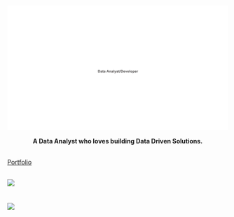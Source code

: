 ![Web 1920 – 1](https://raw.githubusercontent.com/sabik360/sabik360/main/134394698-7b986c22-5829-4f73-ab1f-d3107105f499.png)
<p align="center">
  <b>A Data Analyst who loves building Data Driven Solutions.</b><br> <br>
  
  <a href="https://www.sabik.me/" target="_blank">Portfolio</a> 
  <br><br>
</p>

</p>

<img src="https://user-images.githubusercontent.com/73097560/115834477-dbab4500-a447-11eb-908a-139a6edaec5c.gif"><h2 align="left">
<img align="center" src="https://github-readme-activity-graph.vercel.app/graph?username=sabik360&theme=react"/>
